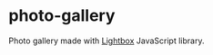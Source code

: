 # photo-gallery

Photo gallery made with [Lightbox](https://lokeshdhakar.com/projects/lightbox2/) JavaScript library.



